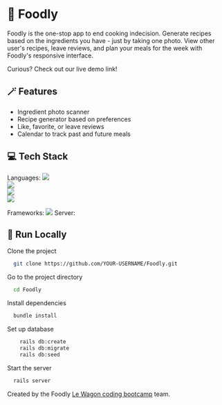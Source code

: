 # 🥐 Foodly

Foodly is the one-stop app to end cooking indecision. Generate recipes based on the ingredients you have - just by taking one photo. View other user's recipes, leave reviews, and plan your meals for the week with Foodly's responsive interface.

Curious? Check out our live demo link!

## 🪄 Features

- Ingredient photo scanner
- Recipe generator based on preferences
- Like, favorite, or leave reviews
- Calendar to track past and future meals


## 💻 Tech Stack

Languages:
<img src="https://img.shields.io/badge/Ruby-CC342D?style=for-the-badge&logo=ruby&logoColor=white"><br>
<img src="https://img.shields.io/badge/HTML5-E34F26?style=for-the-badge&logo=html5&logoColor=white"><br>
<img src="https://img.shields.io/badge/CSS3-1572B6?style=for-the-badge&logo=css3&logoColor=white"><br>
<img src="https://img.shields.io/badge/JavaScript-323330?style=for-the-badge&logo=javascript&logoColor=F7DF1E">


Frameworks:
<img src="https://img.shields.io/badge/Sass-CC6699?style=for-the-badge&logo=sass&logoColor=white">
Server:


## 🍃 Run Locally

Clone the project

```bash
  git clone https://github.com/YOUR-USERNAME/Foodly.git
```

Go to the project directory

```bash
  cd Foodly
```

Install dependencies

```bash
  bundle install
```

Set up database

```bash
    rails db:create
    rails db:migrate
    rails db:seed
```

Start the server

```bash
  rails server
```



Created by the Foodly [Le Wagon coding bootcamp](https://www.lewagon.com) team.
